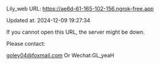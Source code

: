 Lily_web URL: https://ae6d-61-165-102-156.ngrok-free.app

Updated at: 2024-12-09 19:27:34

If you cannot open this URL, the server might be down.

Please contact: 

goley04@foxmail.com Or Wechat:GL_yeaH